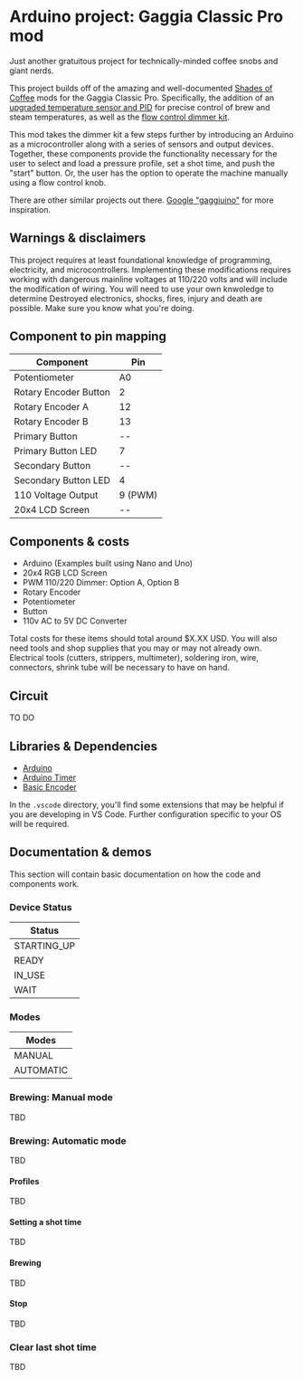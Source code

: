 # Arduino project: Gaggia Classic Pro mod

Just another gratuitous project for technically-minded coffee snobs and giant nerds.

This project builds off of the amazing and well-documented [Shades of Coffee](https://www.shadesofcoffee.co.uk/) mods for the Gaggia Classic Pro. Specifically, the addition of an [upgraded temperature sensor and PID](https://www.shadesofcoffee.co.uk/post-2018/gaggia-classic-pro2019-pid-kit---132din-single-display) for precise control of brew and steam temperatures, as well as the [flow control dimmer kit](https://www.shadesofcoffee.co.uk/post-2018/gaggia-classic---flow-control-dimmer-kit).

This mod takes the dimmer kit a few steps further by introducing an Arduino as a microcontroller along with a series of sensors and output devices. Together, these components provide the functionality necessary for the user to select and load a pressure profile, set a shot time, and push the "start" button. Or, the user has the option to operate the machine manually using a flow control knob.

There are other similar projects out there. [Google "gaggiuino"](https://www.google.com/search?rlz=1C5CHFA_enUS841US841&sxsrf=ALiCzsbGp50YCr51Wm168XTbH1bHXEwS2Q:1669829448061&q=gaggiuino&spell=1&sa=X&ved=2ahUKEwiw7di4t9b7AhU2FFkFHTD4DLwQBSgAegQIBRAB&biw=1902&bih=1373&dpr=1) for more inspiration.

## Warnings & disclaimers

This project requires at least foundational knowledge of programming, electricity, and microcontrollers. Implementing these modifications requires working with dangerous mainline voltages at 110/220 volts and will include the modification of wiring. You will need to use your own knwoledge to determine Destroyed electronics, shocks, fires, injury and death are possible. Make sure you know what you're doing.

## Component to pin mapping

| Component             | Pin     |
| --------------------- | ------- |
| Potentiometer         | A0      |
| Rotary Encoder Button | 2       |
| Rotary Encoder A      | 12      |
| Rotary Encoder B      | 13      |
| Primary Button        | --      |
| Primary Button LED    | 7       |
| Secondary Button      | --      |
| Secondary Button LED  | 4       |
| 110 Voltage Output    | 9 (PWM) |
| 20x4 LCD Screen       | --      |

## Components & costs

- Arduino (Examples built using Nano and Uno)
- 20x4 RGB LCD Screen
- PWM 110/220 Dimmer: Option A, Option B
- Rotary Encoder
- Potentiometer
- Button
- 110v AC to 5V DC Converter

Total costs for these items should total around $X.XX USD. You will also need tools and shop supplies that you may or may not already own. Electrical tools (cutters, strippers, multimeter), soldering iron, wire, connectors, shrink tube will be necessary to have on hand.

## Circuit

TO DO

## Libraries & Dependencies

- [Arduino](https://docs.arduino.cc/)
- [Arduino Timer](https://www.arduinolibraries.info/libraries/arduino-timer)
- [Basic Encoder](https://www.arduinolibraries.info/libraries/basic-encoder)

In the `.vscode` directory, you'll find some extensions that may be helpful if you are developing in VS Code. Further configuration specific to your OS will be required.

## Documentation & demos

This section will contain basic documentation on how the code and components work.

### Device Status

| Status           			|
| --------------------- |
| STARTING_UP         	|
| READY         				|
| IN_USE         				|
| WAIT         					|

### Modes

| Modes          				|
| --------------------- |
| MANUAL        				|
| AUTOMATIC         		|

### Brewing: Manual mode

TBD

### Brewing: Automatic mode

TBD

#### Profiles

TBD

#### Setting a shot time

TBD

#### Brewing

TBD

#### Stop

TBD

### Clear last shot time

TBD
